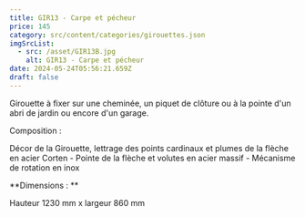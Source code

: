 ```yaml
---
title: GIR13 - Carpe et pécheur
price: 145
category: src/content/categories/girouettes.json
imgSrcList:
  - src: /asset/GIR13B.jpg
    alt: GIR13 - Carpe et pécheur
date: 2024-05-24T05:56:21.659Z
draft: false
---
```


Girouette à fixer sur une cheminée, un piquet de clôture ou à la pointe d'un abri de jardin ou encore d'un garage.

Composition :

Décor de la Girouette, lettrage des points cardinaux et plumes de la flèche en acier Corten - Pointe de la flèche et volutes en acier massif - Mécanisme de rotation en inox

\*\*Dimensions : \*\*

Hauteur 1230 mm x largeur 860 mm
